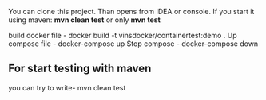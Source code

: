 You can clone this project. Than opens from IDEA or console.
If you start it using maven: <b>mvn clean test</b> or only <b>mvn test</b>

build docker file - docker build -t vinsdocker/containertest:demo .
Up compose file - docker-compose up
Stop compose - docker-compose down

<h2>For start testing with maven</h2>
<p>you can try to write- mvn clean test </p>